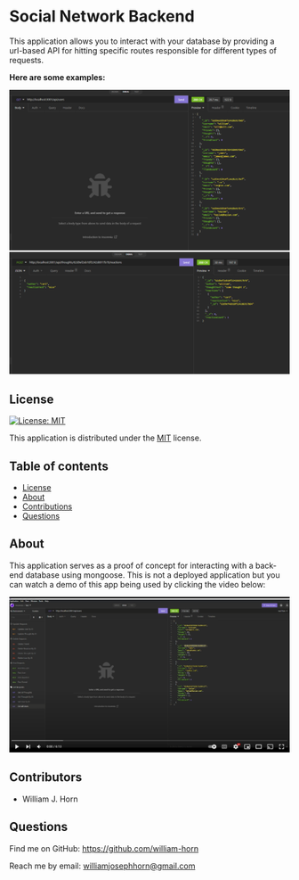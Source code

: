 # Social Network Backend
This application allows you to interact with your database by providing a url-based API for hitting specific routes responsible for different types of requests.

**Here are some examples:**

<img src="./assets/0aa6afd7429c6db5ffcf349afb2bb5b4.png">

<img src="./assets/26b9ef5aadcc9c61e16cf0fe48e0172d.png">

## License
  
  [![License: MIT](https://img.shields.io/badge/License-MIT-yellow.svg)](https://opensource.org/licenses/MIT)
  
This application is distributed under the [MIT](https://opensource.org/licenses/MIT) license.
  ## Table of contents
  - [License](#License)
  - [About](#Usage)
  - [Contributions](#Contributions)
  - [Questions](#Questions)

  ## About
This application serves as a proof of concept for interacting with a back-end database using mongoose. This is not a deployed application but you can watch a demo of this app being used by clicking the video below:

<a href="https://www.youtube.com/watch?v=XD4pcOHRPOg&ab_channel=WilliamHorn"><img src="./assets/f12850dcc7b50ba02bb92163f0d4ae79.png"></a>


  ## Contributors
  - William J. Horn
  ## Questions
  Find me on GitHub: <https://github.com/william-horn>
  
Reach me by email: williamjosephhorn@gmail.com

